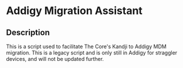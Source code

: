 # Addigy Migration Assistant

## Description
This is a script used to facilitate The Core's Kandji to Addigy MDM migration. This is a legacy script and is only still in Addigy for straggler devices, and will not be updated further.
